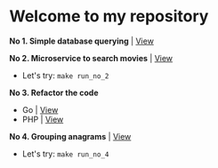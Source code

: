 # Welcome to my repository

**No 1. Simple database querying** |  [View](https://github.com/mghifariyusuf/stockbit_test/blob/master/no_1/no_1.sql)

**No 2. Microservice to search movies** |  [View](https://github.com/mghifariyusuf/stockbit_test/tree/master/no_2)
- Let's try: ```make run_no_2```

**No 3.  Refactor the code**
- Go | [View](https://github.com/mghifariyusuf/stockbit_test/blob/master/no_3/no_3a.go)
- PHP | [View](https://github.com/mghifariyusuf/stockbit_test/blob/master/no_3/no_3b.php)

**No 4. Grouping anagrams** | [View](https://github.com/mghifariyusuf/stockbit_test/blob/master/no_4/no_4.go)
- Let's try: ```make run_no_4```